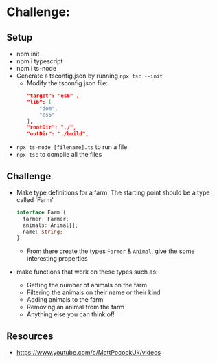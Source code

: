 # Challenge:

## Setup

- npm init
- npm i typescript
- npm i ts-node
- Generate a tsconfig.json by running `npx tsc --init`
  - Modify the tsconfig.json file:
    ```json
    "target": "es6" ,
    "lib": [
        "dom",
        "es6"
    ],
    "rootDir": "./",
    "outDir": "./build",
    ```
- `npx ts-node [filename].ts` to run a file
- `npx tsc` to compile all the files

## Challenge

- Make type definitions for a farm. The starting point should be a type called 'Farm'

  ```typescript
  interface Farm {
    farmer: Farmer;
    animals: Animal[];
    name: string;
  }
  ```

  - From there create the types `Farmer` & `Animal`, give the some interesting properties

- make functions that work on these types such as:
  - Getting the number of animals on the farm
  - Filtering the animals on their name or their kind
  - Adding animals to the farm
  - Removing an animal from the farm
  - Anything else you can think of!

## Resources

- https://www.youtube.com/c/MattPocockUk/videos
